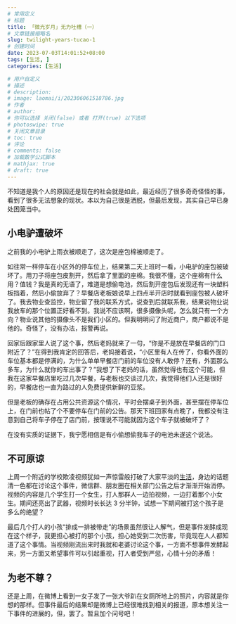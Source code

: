 ```yaml
---
# 常用定义
# 标题
title: 「微光岁月」无力吐槽（一）
# 文章链接缩略名
slug: twilight-years-tucao-1
# 创建时间
date: 2023-07-03T14:01:52+08:00
tags: [生活, ]
categories: [生活]

# 用户自定义
# 描述
# description: 
# image: laomai/i/202306061518786.jpg
# 作者
# author: 
# 你可以选择 关闭(false) 或者 打开(true) 以下选项
# photoswipe: true
# 关闭文章目录
# toc: true
# 评论
# comments: false
# 加载数学公式脚本
# mathjax: true
# draft: true
---
```


不知道是我个人的原因还是现在的社会就是如此，最近经历了很多奇奇怪怪的事，看到了很多无法想象的现状。本以为自己很是洒脱，但最后发现，其实自己早已身处困笼当中。

## 小电驴遭破坏

之前我的小电驴上雨衣被顺走了，这次是座包棉被顺走了。

如往常一样停车在小区外的停车位上，结果第二天上班时一看，小电驴的座包被破坏了。用刀子将座包皮割开，然后拿了里面的座棉。我很不懂，这个座棉有什么用？值钱？我是真的无语了，难道是想偷电池，然后割开座包后发现还有一块塑料板挡着，然后小偷放弃了？早餐店老板娘说早上四点半开店时就看到座包被人破坏了。我去物业查监控，物业留了我的联系方式，说查到后就联系我，结果说物业说我放车的那个位置正好看不到。我说不应该啊，很多摄像头呢，怎么就只有一个方向？物业说其他的摄像头不是我们小区的。但我明明问了附近商户，商户都说不是他的。奇怪了，没有办法，报警再说。

回家后跟家里人说了这个事，然后老妈就来了一句，“你是不是放在早餐店的门口附近了？”在得到我肯定的回答后，老妈接着说，“小区里有人在传了，你看外面的车位基本都是停满的，为什么单单早餐店门前的车位没有人敢停？还有，外面那么多车，为什么就你的车出事了？”我想了下老妈的话，虽然觉得也有这个可能，但我在这家早餐店里吃过几次早餐，与老板也交谈过几次，我觉得他们人还是很好的，早餐店也一直为路过的人免费提供新鲜的豆浆。

但是老板的确存在占用公共资源这个情况，平时会摆桌子到外面，甚至摆在停车位上，在门前也帖了个不要停车在门前的公告。那天下班回家有点晚了，我都没有注意到自己将车子停在了店门前，按理说不可能就因为这个车子就被破坏了？

在没有实质的证据下，我宁愿相信是有小偷想偷我车子的电池未遂这个说法。

## 不可原谅

上周一个附近的学校欺凌视频犹如一声惊雷般打破了大家平淡的[生活](生活.md)，身边的话题清一色都在讨论这个事件，微信群、朋友圈在相关部门公告之后才渐渐开始消停。视频的内容是几个学生打一个女生，打人那群人一边拍视频，一边打着那个小女生。期间还亮出了武器，视频时长长达 3 分半钟，试想一下期间被打这个孩子是多么的绝望？

最后几个打人的小孩“排成一排被带走”的场景虽然很让人解气，但是事件发酵成现在这个样子，我更担心被打的那个小孩，担心她受到二次伤害，毕竟现在人人都知道了这个事情。当视频刚流出来时我就和老婆讨论这个事，一方面不想事件发酵起来，另一方面又希望事件可以引起重视，打人者受到严惩，心情十分的矛盾！

## 为老不尊？

还是上周，在微博上看到一女子发了一张大爷趴在女厕所地上的照片，内容就是你想的那样。但事件最后的结果却是微博上已经很难找到相关的报道，原本想关注一下事件的进展的，但，罢了。暂且加个问号吧！